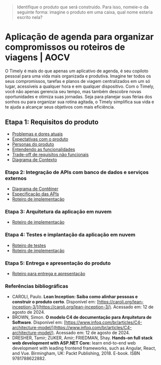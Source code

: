> Identifique o produto que será construído. Para isso, nomeie-o da seguinte forma: imagine o produto em uma caixa, qual nome estaria 
> escrito nela?
# Aplicação de agenda para organizar compromissos ou roteiros de viagens  | AOCV


O Timely é mais do que apenas um aplicativo de agenda, é seu copiloto pessoal para uma vida mais organizada e produtiva. Imagine ter todos os seus compromissos, tarefas e planos de viagem centralizados em um só lugar, acessíveis a qualquer hora e em qualquer dispositivo. Com o Timely, você não apenas gerencia seu tempo, mas também descobre novas oportunidades e otimiza suas jornadas. Seja para planejar suas férias dos sonhos ou para organizar sua rotina agitada, o Timely simplifica sua vida e te ajuda a alcançar seus objetivos com mais eficiência.


## Etapa 1: Requisitos do produto

* [Problemas e dores atuais](docs/problemas.md)
* [Expectativas com o produto](docs/expectativas.md)
* [Personas do produto](docs/personas.md)
* [Entendendo as funcionalidades](docs/funcionalidades.md)
* [Trade-off de requisitos não funcionais](docs/tradeoffs.md)
* [Diagrama de Contexto](docs/diagrama-de-contexto.md)

### Etapa 2: Integração de APIs com banco de dados e serviços externos

* [Diagrama de Contêiner](docs/diagrama-de-conteiner.md)
* [Especificação das APIs](docs/apis.md)
* [Roteiro de implementação](docs/roteiro-de-implementacao.md)

### Etapa 3: Arquitetura da aplicação em nuvem
* [Roteiro de implementação](docs/roteiro-de-implementacao.md)

### Etapa 4: Testes e implantação da aplicação em nuvem

* [Roteiro de testes](docs/roteiro-de-testes.md)
* [Roteiro de implementação](docs/roteiro-de-implementacao.md)

### Etapa 5: Entrega e apresentação do produto
* [Roteiro para entrega e apresentação](docs/roteiro-de-entrega-e-apresentacao.md)


### Referências bibliográficas
* CAROLI, Paulo. **Lean Inception: Saiba como alinhar pessoas e construir o produto certo**. Disponível em: [https://caroli.org/lean-inception-3/](https://caroli.org/lean-inception-3/). Acessado em: 12 de agosto de 2024.
* BROWN, Simon. **O modelo C4 de documentação para Arquitetura de Software**. Disponível em: [https://www.infoq.com/br/articles/C4-architecture-model/](https://www.infoq.com/br/articles/C4-architecture-model/). Acessado em: 12 de agosto de 2024.
* DRESHER, Tamir; ZUKER, Amir; FRIEDMAN, Shay. **Hands-on full stack web development with ASP.NET Core:** learn end-to-end web development with leading frontend frameworks, such as Angular, React, and Vue. Birmingham, UK: Packt Publishing, 2018. E-book. ISBN 9781788622882.
